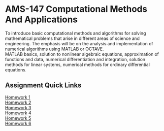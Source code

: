 # AMS-147 Computational Methods And Applications
To introduce basic computational methods and algorithms for solving 
mathematical problems that arise in different areas of science and engineering. 
The emphasis will be on the analysis and implementation of numerical algorithms 
using MATLAB or OCTAVE. <br />
MATLAB basics, solution to nonlinear algebraic equations, approximation of 
functions and data, numerical differentiation and integration, solution 
methods for linear systems, numerical methods for ordinary differential 
equations. <br />

## Assignment Quick Links
[Homework 1](https://github.com/Jvrionis/ams-147/tree/master/homework/hw1) <br />
[Homework 2](https://github.com/Jvrionis/ams-147/tree/master/homework/hw2) <br />
[Homework 3](https://github.com/Jvrionis/ams-147/tree/master/homework/hw3) <br />
[Homework 4](https://github.com/Jvrionis/ams-147/tree/master/homework/hw4) <br />
[Homework 5](https://github.com/Jvrionis/ams-147/tree/master/homework/hw5) <br />
[Homework 6](https://github.com/Jvrionis/ams-147/tree/master/homework/hw6) <br />


